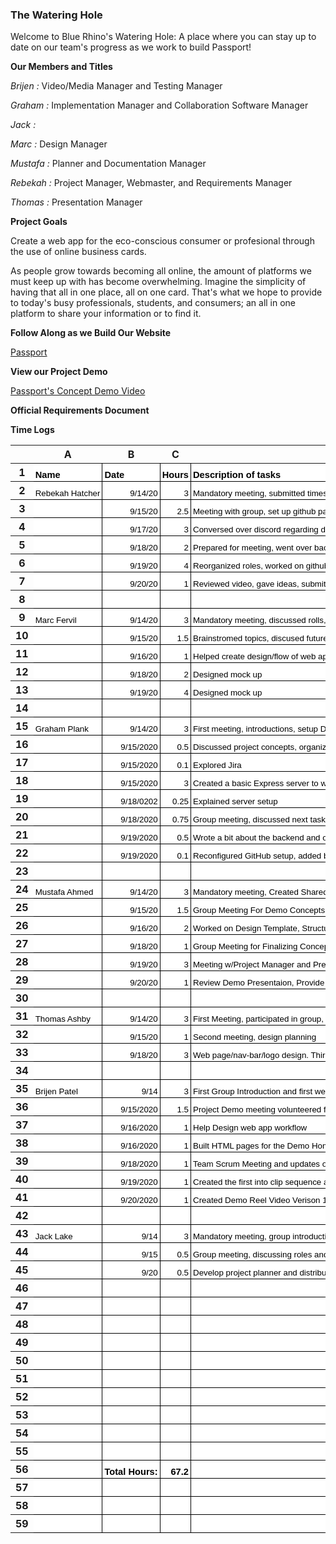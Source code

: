 ### The Watering Hole

Welcome to Blue Rhino's Watering Hole: A place where you can stay up to date on our team's progress as we work to build Passport!

**Our Members and Titles**

  _Brijen :_ Video/Media Manager and Testing Manager
  
  _Graham :_ Implementation Manager and Collaboration Software Manager
  
  _Jack :_
  
  _Marc :_ Design Manager
  
  _Mustafa :_ Planner and Documentation Manager
  
  _Rebekah :_ Project Manager, Webmaster, and Requirements Manager
  
  _Thomas :_ Presentation Manager
  
**Project Goals**

Create a web app for the eco-conscious consumer or profesional through the use of online business cards. 

As people grow towards becoming all online, the amount of platforms we must keep up with has become overwhelming. Imagine the simplicity of having that all in one place, all on one card. That's what we hope to provide to today's busy professionals, students, and consumers; an all in one platform to share your information or to find it.  

**Follow Along as we Build Our Website**

<A HREF = "http://3.20.76.73/test/register.html">Passport</A>

**View our Project Demo**

<A HREF = "https://youtu.be/tP4RjscorHA">Passport's Concept Demo Video</A>

**Official Requirements Document**


**Time Logs**

<meta http-equiv="Content-Type" content="text/html; charset=utf-8"><link type="text/css" rel="stylesheet" href="resources/sheet.css" >
<style type="text/css">.ritz .waffle a { color: inherit; }.ritz .waffle .s0{border-bottom:1px SOLID #000000;border-right:1px SOLID #000000;background-color:#ffffff;text-align:left;font-weight:bold;color:#000000;font-family:'Arial';font-size:11pt;vertical-align:bottom;white-space:nowrap;direction:ltr;padding:2px 3px 2px 3px;}.ritz .waffle .s1{border-bottom:1px SOLID #000000;border-right:1px SOLID #000000;background-color:#ffffff;text-align:left;color:#000000;font-family:'Arial';font-size:10pt;vertical-align:bottom;white-space:nowrap;direction:ltr;padding:2px 3px 2px 3px;}.ritz .waffle .s4{border-bottom:1px SOLID #000000;border-right:1px SOLID #000000;background-color:#ffffff;text-align:right;font-weight:bold;color:#000000;font-family:'Arial';font-size:11pt;vertical-align:bottom;white-space:nowrap;direction:ltr;padding:2px 3px 2px 3px;}.ritz .waffle .s3{border-right: none;border-bottom:1px SOLID #000000;background-color:#ffffff;text-align:left;color:#000000;font-family:'Arial';font-size:10pt;vertical-align:bottom;white-space:nowrap;direction:ltr;padding:2px 3px 2px 3px;}.ritz .waffle .s2{border-bottom:1px SOLID #000000;border-right:1px SOLID #000000;background-color:#ffffff;text-align:right;color:#000000;font-family:'Arial';font-size:10pt;vertical-align:bottom;white-space:nowrap;direction:ltr;padding:2px 3px 2px 3px;}</style><div class="ritz grid-container" dir="ltr"><table class="waffle" cellspacing="0" cellpadding="0"><thead><tr><th class="row-header freezebar-origin-ltr"></th><th id="0C0" style="width:134px" class="column-headers-background">A</th><th id="0C1" style="width:126px" class="column-headers-background">B</th><th id="0C2" style="width:168px" class="column-headers-background">C</th><th id="0C3" style="width:824px" class="column-headers-background">D</th></tr></thead><tbody><tr style='height:20px;'><th id="0R0" style="height: 20px;" class="row-headers-background"><div class="row-header-wrapper" style="line-height: 20px;">1</div></th><td class="s0" dir="ltr">Name</td><td class="s0" dir="ltr">Date</td><td class="s0" dir="ltr">Hours</td><td class="s0" dir="ltr">Description of tasks</td></tr><tr style='height:20px;'><th id="0R1" style="height: 20px;" class="row-headers-background"><div class="row-header-wrapper" style="line-height: 20px;">2</div></th><td class="s1" dir="ltr">Rebekah Hatcher</td><td class="s2" dir="ltr">9/14/20</td><td class="s2" dir="ltr">3</td><td class="s1" dir="ltr">Mandatory meeting, submitted timesheet, submitted tasks/roles, set up Jira, and helped arrange items on discord</td></tr><tr style='height:20px;'><th id="0R2" style="height: 20px;" class="row-headers-background"><div class="row-header-wrapper" style="line-height: 20px;">3</div></th><td class="s1"></td><td class="s2" dir="ltr">9/15/20</td><td class="s2" dir="ltr">2.5</td><td class="s1" dir="ltr">Meeting with group, set up github pages website, and set up tasks on Jira</td></tr><tr style='height:20px;'><th id="0R3" style="height: 20px;" class="row-headers-background"><div class="row-header-wrapper" style="line-height: 20px;">4</div></th><td class="s1"></td><td class="s2" dir="ltr">9/17/20</td><td class="s2" dir="ltr">3</td><td class="s1" dir="ltr">Conversed over discord regarding due dates and upcoming meetings, finished github pages, uploaded video</td></tr><tr style='height:20px;'><th id="0R4" style="height: 20px;" class="row-headers-background"><div class="row-header-wrapper" style="line-height: 20px;">5</div></th><td class="s1"></td><td class="s2" dir="ltr">9/18/20</td><td class="s2" dir="ltr">2</td><td class="s1" dir="ltr">Prepared for meeting, went over back end with Graham, group meeting to discuss how far along we are</td></tr><tr style='height:20px;'><th id="0R5" style="height: 20px;" class="row-headers-background"><div class="row-header-wrapper" style="line-height: 20px;">6</div></th><td class="s1"></td><td class="s2" dir="ltr">9/19/20</td><td class="s2" dir="ltr">4</td><td class="s1" dir="ltr">Reorganized roles, worked on github pages, meeting with Mustafa to go over video plans, organized docs, emailed professor</td></tr><tr style='height:20px;'><th id="0R6" style="height: 20px;" class="row-headers-background"><div class="row-header-wrapper" style="line-height: 20px;">7</div></th><td class="s1"></td><td class="s2" dir="ltr">9/20/20</td><td class="s2" dir="ltr">1</td><td class="s1" dir="ltr">Reviewed video, gave ideas, submitted video</td></tr><tr style='height:20px;'><th id="0R7" style="height: 20px;" class="row-headers-background"><div class="row-header-wrapper" style="line-height: 20px;">8</div></th><td class="s1"></td><td class="s1"></td><td class="s1"></td><td class="s1" dir="ltr"></td></tr><tr style='height:20px;'><th id="0R8" style="height: 20px;" class="row-headers-background"><div class="row-header-wrapper" style="line-height: 20px;">9</div></th><td class="s1" dir="ltr">Marc Fervil</td><td class="s2" dir="ltr">9/14/20</td><td class="s2" dir="ltr">3</td><td class="s1" dir="ltr">Mandatory meeting, discussed rolls, discussed organization</td></tr><tr style='height:20px;'><th id="0R9" style="height: 20px;" class="row-headers-background"><div class="row-header-wrapper" style="line-height: 20px;">10</div></th><td class="s1" dir="ltr"></td><td class="s2" dir="ltr">9/15/20</td><td class="s2" dir="ltr">1.5</td><td class="s1" dir="ltr">Brainstromed topics, discused future plans and goals </td></tr><tr style='height:20px;'><th id="0R10" style="height: 20px;" class="row-headers-background"><div class="row-header-wrapper" style="line-height: 20px;">11</div></th><td class="s1"></td><td class="s2" dir="ltr">9/16/20</td><td class="s2" dir="ltr">1</td><td class="s1" dir="ltr">Helped create design/flow of web app </td></tr><tr style='height:20px;'><th id="0R11" style="height: 20px;" class="row-headers-background"><div class="row-header-wrapper" style="line-height: 20px;">12</div></th><td class="s1"></td><td class="s2" dir="ltr">9/18/20</td><td class="s2" dir="ltr">2</td><td class="s1" dir="ltr">Designed mock up</td></tr><tr style='height:20px;'><th id="0R12" style="height: 20px;" class="row-headers-background"><div class="row-header-wrapper" style="line-height: 20px;">13</div></th><td class="s1" dir="ltr"></td><td class="s2" dir="ltr">9/19/20</td><td class="s2" dir="ltr">4</td><td class="s1" dir="ltr">Designed mock up</td></tr><tr style='height:20px;'><th id="0R13" style="height: 20px;" class="row-headers-background"><div class="row-header-wrapper" style="line-height: 20px;">14</div></th><td class="s1" dir="ltr"></td><td class="s1" dir="ltr"></td><td class="s1" dir="ltr"></td><td class="s1" dir="ltr"></td></tr><tr style='height:20px;'><th id="0R14" style="height: 20px;" class="row-headers-background"><div class="row-header-wrapper" style="line-height: 20px;">15</div></th><td class="s1" dir="ltr">Graham Plank</td><td class="s2" dir="ltr">9/14/20</td><td class="s2" dir="ltr">3</td><td class="s1" dir="ltr">First meeting, introductions, setup Discord and divided group tasks</td></tr><tr style='height:20px;'><th id="0R15" style="height: 20px;" class="row-headers-background"><div class="row-header-wrapper" style="line-height: 20px;">16</div></th><td class="s1"></td><td class="s2" dir="ltr">9/15/2020</td><td class="s2" dir="ltr">0.5</td><td class="s1" dir="ltr">Discussed project concepts, organized tasks for the rest of the week</td></tr><tr style='height:20px;'><th id="0R16" style="height: 20px;" class="row-headers-background"><div class="row-header-wrapper" style="line-height: 20px;">17</div></th><td class="s1"></td><td class="s2" dir="ltr">9/15/2020</td><td class="s2" dir="ltr">0.1</td><td class="s1" dir="ltr">Explored Jira</td></tr><tr style='height:20px;'><th id="0R17" style="height: 20px;" class="row-headers-background"><div class="row-header-wrapper" style="line-height: 20px;">18</div></th><td class="s1"></td><td class="s2" dir="ltr">9/15/2020</td><td class="s2" dir="ltr">3</td><td class="s3 softmerge" dir="ltr"><div class="softmerge-inner" style="width: 922px; left: -1px;">Created a basic Express server to work off of, setup reverse proxies using NGINX, setup GitHub to autodeploy master and test branches</div></td></tr><tr style='height:20px;'><th id="0R18" style="height: 20px;" class="row-headers-background"><div class="row-header-wrapper" style="line-height: 20px;">19</div></th><td class="s1"></td><td class="s2" dir="ltr">9/18/0202</td><td class="s2" dir="ltr">0.25</td><td class="s1" dir="ltr">Explained server setup</td></tr><tr style='height:20px;'><th id="0R19" style="height: 20px;" class="row-headers-background"><div class="row-header-wrapper" style="line-height: 20px;">20</div></th><td class="s1"></td><td class="s2" dir="ltr">9/18/2020</td><td class="s2" dir="ltr">0.75</td><td class="s1" dir="ltr">Group meeting, discussed next tasks for getting demo running, went over concept checklist</td></tr><tr style='height:20px;'><th id="0R20" style="height: 20px;" class="row-headers-background"><div class="row-header-wrapper" style="line-height: 20px;">21</div></th><td class="s1"></td><td class="s2" dir="ltr">9/19/2020</td><td class="s2" dir="ltr">0.5</td><td class="s1" dir="ltr">Wrote a bit about the backend and our technology stack. Started researching protected branches for GitHub</td></tr><tr style='height:20px;'><th id="0R21" style="height: 20px;" class="row-headers-background"><div class="row-header-wrapper" style="line-height: 20px;">22</div></th><td class="s1"></td><td class="s2" dir="ltr">9/19/2020</td><td class="s2" dir="ltr">0.1</td><td class="s1" dir="ltr">Reconfigured GitHub setup, added branch permissions, verified autodeploy still works</td></tr><tr style='height:20px;'><th id="0R22" style="height: 20px;" class="row-headers-background"><div class="row-header-wrapper" style="line-height: 20px;">23</div></th><td class="s1"></td><td class="s1"></td><td class="s1"></td><td class="s1"></td></tr><tr style='height:20px;'><th id="0R23" style="height: 20px;" class="row-headers-background"><div class="row-header-wrapper" style="line-height: 20px;">24</div></th><td class="s1" dir="ltr">Mustafa Ahmed</td><td class="s2" dir="ltr">9/14/20</td><td class="s2" dir="ltr">3</td><td class="s1" dir="ltr">Mandatory meeting, Created Shared Google Drive Folder, Setup Zoom Meeting, Helped arrange items on discord</td></tr><tr style='height:20px;'><th id="0R24" style="height: 20px;" class="row-headers-background"><div class="row-header-wrapper" style="line-height: 20px;">25</div></th><td class="s1" dir="ltr"></td><td class="s2" dir="ltr">9/15/20</td><td class="s2" dir="ltr">1.5</td><td class="s1" dir="ltr">Group Meeting For Demo Concepts, Organizing Links, Creating Account for Backups</td></tr><tr style='height:20px;'><th id="0R25" style="height: 20px;" class="row-headers-background"><div class="row-header-wrapper" style="line-height: 20px;">26</div></th><td class="s1" dir="ltr"></td><td class="s2" dir="ltr">9/16/20</td><td class="s2" dir="ltr">2</td><td class="s1" dir="ltr">Worked on Design Template, Structure for Business Cards, Reasoning For Company</td></tr><tr style='height:20px;'><th id="0R26" style="height: 20px;" class="row-headers-background"><div class="row-header-wrapper" style="line-height: 20px;">27</div></th><td class="s1" dir="ltr"></td><td class="s2" dir="ltr">9/18/20</td><td class="s2" dir="ltr">1</td><td class="s1" dir="ltr">Group Meeting for Finalizing Concept Demo Plan and Presentation Requirments</td></tr><tr style='height:20px;'><th id="0R27" style="height: 20px;" class="row-headers-background"><div class="row-header-wrapper" style="line-height: 20px;">28</div></th><td class="s1" dir="ltr"></td><td class="s2" dir="ltr">9/19/20</td><td class="s2" dir="ltr">3</td><td class="s1" dir="ltr">Meeting w/Project Manager and Presentation Manager, Created Presentation Checklist, Created Power Point</td></tr><tr style='height:20px;'><th id="0R28" style="height: 20px;" class="row-headers-background"><div class="row-header-wrapper" style="line-height: 20px;">29</div></th><td class="s1" dir="ltr"></td><td class="s2" dir="ltr">9/20/20</td><td class="s2" dir="ltr">1</td><td class="s1" dir="ltr">Review Demo Presentaion, Provide Final Feedback, Upload video to youtube</td></tr><tr style='height:20px;'><th id="0R29" style="height: 20px;" class="row-headers-background"><div class="row-header-wrapper" style="line-height: 20px;">30</div></th><td class="s1"></td><td class="s1"></td><td class="s1"></td><td class="s1"></td></tr><tr style='height:20px;'><th id="0R30" style="height: 20px;" class="row-headers-background"><div class="row-header-wrapper" style="line-height: 20px;">31</div></th><td class="s1" dir="ltr">Thomas Ashby</td><td class="s2" dir="ltr">9/14/20</td><td class="s2" dir="ltr">3</td><td class="s1" dir="ltr">First Meeting, participated in group, volunteered for responsibilities, discussed short-term goals </td></tr><tr style='height:20px;'><th id="0R31" style="height: 20px;" class="row-headers-background"><div class="row-header-wrapper" style="line-height: 20px;">32</div></th><td class="s1" dir="ltr"></td><td class="s2" dir="ltr">9/15/20</td><td class="s2" dir="ltr">1</td><td class="s1" dir="ltr">Second meeting, design planning</td></tr><tr style='height:20px;'><th id="0R32" style="height: 20px;" class="row-headers-background"><div class="row-header-wrapper" style="line-height: 20px;">33</div></th><td class="s1"></td><td class="s2" dir="ltr">9/18/20</td><td class="s2" dir="ltr">3</td><td class="s1" dir="ltr">Web page/nav-bar/logo design. Third planning meeting</td></tr><tr style='height:20px;'><th id="0R33" style="height: 20px;" class="row-headers-background"><div class="row-header-wrapper" style="line-height: 20px;">34</div></th><td class="s1"></td><td class="s1"></td><td class="s1"></td><td class="s1"></td></tr><tr style='height:20px;'><th id="0R34" style="height: 20px;" class="row-headers-background"><div class="row-header-wrapper" style="line-height: 20px;">35</div></th><td class="s1" dir="ltr">Brijen Patel</td><td class="s2" dir="ltr">9/14</td><td class="s2" dir="ltr">3</td><td class="s1" dir="ltr">First Group Introduction and first week goals and tasks</td></tr><tr style='height:20px;'><th id="0R35" style="height: 20px;" class="row-headers-background"><div class="row-header-wrapper" style="line-height: 20px;">36</div></th><td class="s1" dir="ltr"></td><td class="s2" dir="ltr">9/15/2020</td><td class="s2" dir="ltr">1.5</td><td class="s1" dir="ltr">Project Demo meeting volunteered for tasks at hand , discussed time constraints and video planning</td></tr><tr style='height:20px;'><th id="0R36" style="height: 20px;" class="row-headers-background"><div class="row-header-wrapper" style="line-height: 20px;">37</div></th><td class="s1"></td><td class="s2" dir="ltr">9/16/2020</td><td class="s2" dir="ltr">1</td><td class="s1" dir="ltr">Help Design web app workflow</td></tr><tr style='height:20px;'><th id="0R37" style="height: 20px;" class="row-headers-background"><div class="row-header-wrapper" style="line-height: 20px;">38</div></th><td class="s1"></td><td class="s2" dir="ltr">9/16/2020</td><td class="s2" dir="ltr">1</td><td class="s1" dir="ltr">Built HTML pages for the Demo Homepage and Registration</td></tr><tr style='height:20px;'><th id="0R38" style="height: 20px;" class="row-headers-background"><div class="row-header-wrapper" style="line-height: 20px;">39</div></th><td class="s1"></td><td class="s2" dir="ltr">9/18/2020</td><td class="s2" dir="ltr">1</td><td class="s1" dir="ltr">Team Scrum Meeting and updates on video requirements</td></tr><tr style='height:20px;'><th id="0R39" style="height: 20px;" class="row-headers-background"><div class="row-header-wrapper" style="line-height: 20px;">40</div></th><td class="s1"></td><td class="s2" dir="ltr">9/19/2020</td><td class="s2" dir="ltr">1</td><td class="s1" dir="ltr">Created the first into clip sequence and functional testing for demo web app</td></tr><tr style='height:20px;'><th id="0R40" style="height: 20px;" class="row-headers-background"><div class="row-header-wrapper" style="line-height: 20px;">41</div></th><td class="s1"></td><td class="s2" dir="ltr">9/20/2020</td><td class="s2" dir="ltr">1</td><td class="s1" dir="ltr">Created Demo Reel Video Verison 1</td></tr><tr style='height:20px;'><th id="0R41" style="height: 20px;" class="row-headers-background"><div class="row-header-wrapper" style="line-height: 20px;">42</div></th><td class="s1"></td><td class="s1"></td><td class="s1"></td><td class="s1"></td></tr><tr style='height:20px;'><th id="0R42" style="height: 20px;" class="row-headers-background"><div class="row-header-wrapper" style="line-height: 20px;">43</div></th><td class="s1" dir="ltr">Jack Lake</td><td class="s2" dir="ltr">9/14</td><td class="s2" dir="ltr">3</td><td class="s1" dir="ltr">Mandatory meeting, group introduction.</td></tr><tr style='height:20px;'><th id="0R43" style="height: 20px;" class="row-headers-background"><div class="row-header-wrapper" style="line-height: 20px;">44</div></th><td class="s1" dir="ltr"></td><td class="s2" dir="ltr">9/15</td><td class="s2" dir="ltr">0.5</td><td class="s1" dir="ltr">Group meeting, discussing roles and what direction to take. </td></tr><tr style='height:20px;'><th id="0R44" style="height: 20px;" class="row-headers-background"><div class="row-header-wrapper" style="line-height: 20px;">45</div></th><td class="s1"></td><td class="s2" dir="ltr">9/20</td><td class="s2" dir="ltr">0.5</td><td class="s1" dir="ltr">Develop project planner and distribute to team. </td></tr><tr style='height:20px;'><th id="0R45" style="height: 20px;" class="row-headers-background"><div class="row-header-wrapper" style="line-height: 20px;">46</div></th><td class="s1" dir="ltr"></td><td class="s1"></td><td class="s1"></td><td class="s1"></td></tr><tr style='height:20px;'><th id="0R46" style="height: 20px;" class="row-headers-background"><div class="row-header-wrapper" style="line-height: 20px;">47</div></th><td class="s1"></td><td class="s1"></td><td class="s1"></td><td class="s1"></td></tr><tr style='height:20px;'><th id="0R47" style="height: 20px;" class="row-headers-background"><div class="row-header-wrapper" style="line-height: 20px;">48</div></th><td class="s1"></td><td class="s1"></td><td class="s1"></td><td class="s1"></td></tr><tr style='height:20px;'><th id="0R48" style="height: 20px;" class="row-headers-background"><div class="row-header-wrapper" style="line-height: 20px;">49</div></th><td class="s1"></td><td class="s1"></td><td class="s1"></td><td class="s1"></td></tr><tr style='height:20px;'><th id="0R49" style="height: 20px;" class="row-headers-background"><div class="row-header-wrapper" style="line-height: 20px;">50</div></th><td class="s1"></td><td class="s1"></td><td class="s1"></td><td class="s1"></td></tr><tr style='height:20px;'><th id="0R50" style="height: 20px;" class="row-headers-background"><div class="row-header-wrapper" style="line-height: 20px;">51</div></th><td class="s1"></td><td class="s1"></td><td class="s1"></td><td class="s1"></td></tr><tr style='height:20px;'><th id="0R51" style="height: 20px;" class="row-headers-background"><div class="row-header-wrapper" style="line-height: 20px;">52</div></th><td class="s1"></td><td class="s1"></td><td class="s1"></td><td class="s1"></td></tr><tr style='height:20px;'><th id="0R52" style="height: 20px;" class="row-headers-background"><div class="row-header-wrapper" style="line-height: 20px;">53</div></th><td class="s1"></td><td class="s1"></td><td class="s1"></td><td class="s1"></td></tr><tr style='height:20px;'><th id="0R53" style="height: 20px;" class="row-headers-background"><div class="row-header-wrapper" style="line-height: 20px;">54</div></th><td class="s1"></td><td class="s1"></td><td class="s1"></td><td class="s1"></td></tr><tr style='height:20px;'><th id="0R54" style="height: 20px;" class="row-headers-background"><div class="row-header-wrapper" style="line-height: 20px;">55</div></th><td class="s1"></td><td class="s1"></td><td class="s1"></td><td class="s1"></td></tr><tr style='height:20px;'><th id="0R55" style="height: 20px;" class="row-headers-background"><div class="row-header-wrapper" style="line-height: 20px;">56</div></th><td class="s1" dir="ltr"></td><td class="s0" dir="ltr">Total Hours:</td><td class="s4">67.2</td><td class="s1"></td></tr><tr style='height:20px;'><th id="0R56" style="height: 20px;" class="row-headers-background"><div class="row-header-wrapper" style="line-height: 20px;">57</div></th><td class="s1"></td><td class="s1"></td><td class="s1"></td><td class="s1"></td></tr><tr style='height:20px;'><th id="0R57" style="height: 20px;" class="row-headers-background"><div class="row-header-wrapper" style="line-height: 20px;">58</div></th><td class="s1"></td><td class="s1"></td><td class="s1"></td><td class="s1"></td></tr><tr style='height:20px;'><th id="0R58" style="height: 20px;" class="row-headers-background"><div class="row-header-wrapper" style="line-height: 20px;">59</div></th><td class="s1"></td><td class="s1"></td><td class="s1"></td><td class="s1"></td></tr></tbody></table></div>
<script type='text/javascript' nonce="Ng8xNO3fjUPIEbjbkd/n+A">
function posObj(sheet, id, row, col, x, y) {
  var rtl = false;
  var sheetElement = document.getElementById(sheet);
  if (!sheetElement) {
    sheetElement = document.getElementById(sheet + '-grid-container');
  }
  if (sheetElement) {
    rtl = sheetElement.getAttribute('dir') == 'rtl';
  }
  var r = document.getElementById(sheet+'R'+row);
  var c = document.getElementById(sheet+'C'+col);
  if (r && c) {
    var objElement = document.getElementById(id);
    var s = objElement.style;
    var t = y;
    while (r && r != sheetElement) {
      t += r.offsetTop;
      r = r.offsetParent;
    }
    var offsetX = x;
    while (c && c != sheetElement) {
      offsetX += c.offsetLeft;
      c = c.offsetParent;
    }
    if (rtl) {
      offsetX -= objElement.offsetWidth;
    }
    s.left = offsetX + 'px';
    s.top = t + 'px';
    s.display = 'block';
    s.border = '1px solid #000000';
  }
};
function posObjs() {
};
posObjs();</script>
